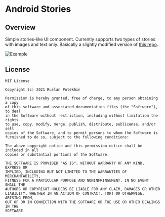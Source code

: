 # Android Stories

## Overview

Simple stories-like UI component. Currently supports two types of stories: with images and text only.
Basically a slightly modified version of [this repo](https://github.com/OMARIHAMZA/StoryView).

![Example](https://i.imgur.com/ULIqWXl.gif)

## License
```
MIT License

Copyright (c) 2021 Ruslan Potekhin

Permission is hereby granted, free of charge, to any person obtaining a copy
of this software and associated documentation files (the "Software"), to deal
in the Software without restriction, including without limitation the rights
to use, copy, modify, merge, publish, distribute, sublicense, and/or sell
copies of the Software, and to permit persons to whom the Software is
furnished to do so, subject to the following conditions:

The above copyright notice and this permission notice shall be included in all
copies or substantial portions of the Software.

THE SOFTWARE IS PROVIDED "AS IS", WITHOUT WARRANTY OF ANY KIND, EXPRESS OR
IMPLIED, INCLUDING BUT NOT LIMITED TO THE WARRANTIES OF MERCHANTABILITY,
FITNESS FOR A PARTICULAR PURPOSE AND NONINFRINGEMENT. IN NO EVENT SHALL THE
AUTHORS OR COPYRIGHT HOLDERS BE LIABLE FOR ANY CLAIM, DAMAGES OR OTHER
LIABILITY, WHETHER IN AN ACTION OF CONTRACT, TORT OR OTHERWISE, ARISING FROM,
OUT OF OR IN CONNECTION WITH THE SOFTWARE OR THE USE OR OTHER DEALINGS IN THE
SOFTWARE.
```
